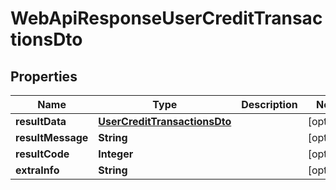 # WebApiResponseUserCreditTransactionsDto

## Properties
Name | Type | Description | Notes
------------ | ------------- | ------------- | -------------
**resultData** | [**UserCreditTransactionsDto**](UserCreditTransactionsDto.md) |  |  [optional]
**resultMessage** | **String** |  |  [optional]
**resultCode** | **Integer** |  |  [optional]
**extraInfo** | **String** |  |  [optional]
